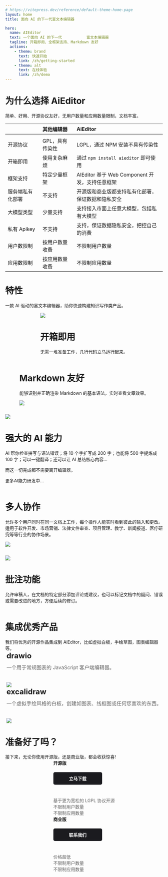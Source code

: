 ```yaml
---
# https://vitepress.dev/reference/default-theme-home-page
layout: home
title: 面向 AI 的下一代富文本编辑器

hero:
  name: AIEditor
  text: 一个面向 AI 的下一代           富文本编辑器
  tagline: 开箱即用、全框架支持、Markdown 友好
  actions:
    - theme: brand
      text: 快速开始 
      link: /zh/getting-started
    - theme: alt
      text: 在线体验
      link: /zh/demo
---
```




<div class="aieditor-home">

# 为什么选择 AiEditor

<div class="subtitle">
简单、好用、开源协议友好，无用户数量和应用数量限制，文档丰富。
</div>

|           | 其他编辑器                  | AiEditor                                       |
|-----------|:-----------------------|:-----------------------------------------------|
|           |
| 开源协议      | <Unhappy /> GPL，具有传染性  | <Check />  LGPL，通过 NPM 安装不具有传染性                |
| 开箱即用      | <Unhappy /> 使用复杂麻烦     | <Check />  通过 `npm install aieditor` 即可使用      |
| 框架支持      | <Unhappy /> 特定少量框架     | <Check />  AIEditor 基于 Web Component 开发，支持任意框架 |
| 服务端私有化部署  | <Unhappy /> 不支持        | <Check />  开源版和商业版都支持私有化部署，保证数据和隐私安全           |
| 大模型类型     | <Unhappy />  少量支持      | <Check /> 支持接入市面上任意大模型，包括私有大模型                 |
| 私有 Apikey | <Unhappy />  不支持       | <Check /> 支持，保证数据隐私安全，把控自己的消费                  |
| 用户数限制     | <Unhappy />  按用户数量收费   | <Check /> 不限制用户数量                              |
| 应用数限制     | <Unhappy />  按应用数量收费   | <Check /> 不限制应用数量                              |

</div>



<div class="feature">

# 特性
<div class="subtitle">
一款 AI 驱动的富文本编辑器，助你快速构建知识写作类产品。
</div>
</div>


<div style="display: flex;justify-content: center">
<div class="feature-list">

<div class="feature-image">

![](/assets/image/install.png)

</div>

<div class="feature-content">

<h1>开箱即用</h1>

无需一堆准备工作，几行代码立马运行起来。

</div>
</div>
</div>





<div style="display: flex;justify-content: center">
<div class="feature-list">



<div class="feature-content">

<h1>Markdown 友好</h1>

能够识别并正确渲染 Markdown 的基本语法，实时查看文章效果。

</div>

<div class="feature-image">

![](/assets/image/markdown.png)

</div>

</div>
</div>



<div style="display: flex;justify-content: center">
<div class="feature-list">

<div class="feature-image">

![](/assets/image/ai.png)

</div>

<div class="feature-content">

<h1>强大的 AI 能力</h1>

AI 帮你检查拼写与语法错误；将 10 个字扩写成 200 字；也能将 500 字提炼成 100 字；可以一键翻译；还可以让 AI 总结核心内容...

而这一切完成都不需要离开编辑器。

更多AI能力研发中...

</div>
</div>
</div>





<div style="display: flex;justify-content: center">
<div class="feature-list">



<div class="feature-content">

<h1>多人协作</h1>

允许多个用户同时在同一文档上工作，每个操作人能实时看到彼此的输入和更改。适用于软件开发、市场营销、法律文件审查、项目管理、教学、新闻报道、医疗研究等等行业的协作场景。

</div>

<div class="feature-image">

![](/assets/image/feature1.png)

</div>

</div>
</div>

<div style="display: flex;justify-content: center">
<div class="feature-list">

<div class="feature-image">

![](/assets/image/comment1.png)

</div>

<div class="feature-content">

<h1 >批注功能</h1>

允许审稿人，在文档的特定部分添加评论或建议，也可以标记文档中的疑问、错误或需要改进的地方，方便后续的修订。

</div>
</div>
</div>


<div class="feature">

#  集成优秀产品
<div class="subtitle">
我们将优秀的开源作品集成到 AiEditor，比如虚拟白板，手绘草图，图表编辑器等。
</div>
</div>

<div style="display: flex;justify-content: center">
<div class="excellent">

<div class="excellent-list">
<span style="font-weight:700;font-size: 24px;">drawio</span>
<div style="font-size: 16px;color:#666;height: 60px;padding-top: 10px">
一个用于常规图表的 JavaScript 客户端编辑器。
</div>
<img src="/assets/image/drawio.jpg" />
</div>


<div class="excellent-list">
<span style="font-weight:700;font-size: 24px">excalidraw</span>
<div style="font-size: 16px;color:#666;height: 60px;padding-top: 10px;">
一个虚拟手绘风格的白板，创建如图表、线框图或任何您喜欢的东西。
</div>
<img src="/assets/image/excalidraw.jpg" />
</div>



</div>
</div>




<div class="feature">

# 准备好了吗？

<div class="subtitle">
接下来，无论你使用开源版，还是商业版，都会收获惊喜!
</div>

<div style="display: flex;justify-content: center">
<div class="version">

<div class="version-list">
<span style="font-weight:700;">开源版</span><br />
<a href="https://github.com/aieditor-team/aieditor" target="_blank" style="background: #1b1b1f;color: #fff;padding: 10px 50px;border-radius: 5px;font-weight: bold;font-size: 14px;margin: 20px 0 40px 0;text-decoration:none;display:inline-block">立马下载</a>
<div style="font-size: 14px;color:#666;">
基于更为宽松的 LGPL 协议开源<br />
不限制用户数量<br />
不限制应用数量
</div>
</div>


<div class="version-list">
<span style="font-weight:700;">商业版</span><br />
<a href="/zh/contact-us.html" style="background: #1b1b1f;color: #fff;padding: 10px 50px;border-radius: 5px;font-weight: bold;font-size: 14px;margin: 20px 0 40px 0;text-decoration:none;display:inline-block">联系我们</a>
<div style="font-size: 14px;color:#666;">
价格超低<br />
不限制用户数量<br />
不限制应用数量
</div>
</div>


</div>
</div>
</div>


